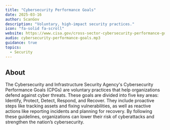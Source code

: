 ```yaml
---
title: "Cybersecurity Performance Goals"
date: 2025-03-16
author: ScanGov
description: "Voluntary, high-impact security practices."
icon: "fa-solid fa-scroll"
website: https://www.cisa.gov/cross-sector-cybersecurity-performance-goals
audio: cybersecurity-performance-goals.mp3
guidance: true
topics:
  - Security
---
```


## About

The Cybersecurity and Infrastructure Security Agency's Cybersecurity Performance Goals (CPGs) are voluntary practices that help organizations defend against cyber threats. These goals are divided into five key areas: Identify, Protect, Detect, Respond, and Recover. They include proactive steps like tracking assets and fixing vulnerabilities, as well as reactive actions like reporting incidents and planning for recovery. By following these guidelines, organizations can lower their risk of cyberattacks and strengthen the nation’s cybersecurity.